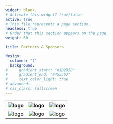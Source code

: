 ```yaml
---
widget: blank
# Activate this widget? true/false
active: true
# This file represents a page section.
headless: true
# Order that this section appears on the page.
weight: 60

title: Partners & Sponsors

design:
  columns: "2"
  background:
#     gradient_start: "#1D2D3B"
#     gradient_end: "#455563"
#     text_color_light: true
# advanced:
# css_class: fullscreen
---
```


| ![logo](logos/banner-horizontal-default-en.png)| ![logo](logos/c4dm_qml-logo.png) | ![logo](logos/Uniol_kompakt_cmyk_2.png) |
| :-: | :-: | :-: |
| ![logo](logos/ACTOR_logo_colour_fullname.png) | ![logo](logos/TELOGLIO_LOGO_EN-01-1024x432.png) | ![logo](logos/logo.png) |

